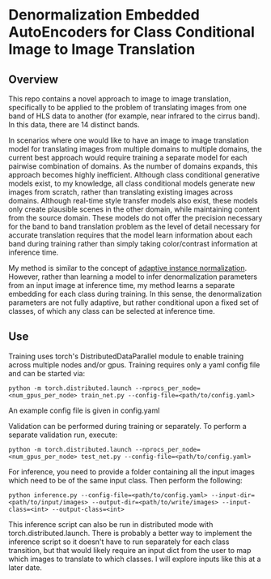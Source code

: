 # Denormalization Embedded AutoEncoders for Class Conditional Image to Image Translation

## Overview
This repo contains a novel approach to image to image translation, specifically to be applied to the problem of translating images from one band of HLS data to another (for example, near infrared to the cirrus band). In this data, there are 14 distinct bands.

In scenarios where one would like to have an image to image translation model for translating images from multiple domains to multiple domains, the current best approach would require training a separate model for each pairwise combination of domains. As the number of domains expands, this approach becomes highly inefficient. Although class conditional generative models exist, to my knowledge, all class conditional models generate new images from scratch, rather than translating existing images across domains. Although real-time style transfer models also exist, these models only create plausible scenes in the other domain, while maintaining content from the source domain. These models do not offer the precision necessary for the band to band translation problem as the level of detail necessary for accurate translation requires that the model learn information about each band during training rather than simply taking color/contrast information at inference time.

My method is similar to the concept of [adaptive instance normalization](https://vision.cornell.edu/se3/wp-content/uploads/2017/08/adain.pdf). However, rather than learning a model to infer denormalization parameters from an input image at inference time, my method learns a separate embedding for each class during training. In this sense, the denormalization parameters are not fully adaptive, but rather conditional upon a fixed set of classes, of which any class can be selected at inference time.

## Use
Training uses torch's DistributedDataParallel module to enable training across multiple nodes and/or gpus. Training requires only a yaml config file and can be started via:
```
python -m torch.distributed.launch --nprocs_per_node=<num_gpus_per_node> train_net.py --config-file=<path/to/config.yaml>
```
An example config file is given in config.yaml

Validation can be performed during training or separately. To perform a separate validation run, execute:
```
python -m torch.distributed.launch --nprocs_per_node=<num_gpus_per_node> test_net.py --config-file=<path/to/config.yaml>
```
For inference, you need to provide a folder containing all the input images which need to be of the same input class. Then perform the following:
```
python inference.py --config-file=<path/to/config.yaml> --input-dir=<path/to/input/images> --output-dir=<path/to/write/images> --input-class=<int> --output-class=<int>
```
This inference script can also be run in distributed mode with torch.distributed.launch. There is probably a better way to implement the inference script so it doesn't have to run separately for each class transition, but that would likely require an input dict from the user to map which images to translate to which classes. I will explore inputs like this at a later date.
